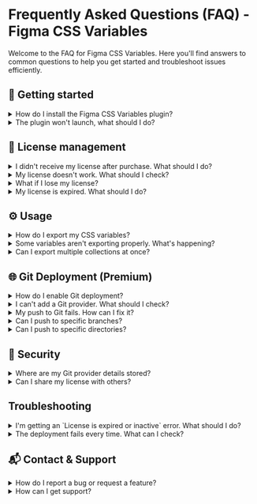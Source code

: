 # Frequently Asked Questions (FAQ) - Figma CSS Variables

Welcome to the FAQ for Figma CSS Variables. Here you'll find answers to common questions to help you get started and troubleshoot issues efficiently.

## 🚀 Getting started

<details>

<summary>How do I install the Figma CSS Variables plugin?</summary>

<br />

Go to the [plugin page on Figma Community](https://www.figma.com/community/plugin/1474166340745390696/figma-css-variables) and click "Open in...". Then open a Figma file, go to Plugins > Figma CSS Variables.
See [Use plugins in files from Figma resource](https://help.figma.com/hc/en-us/articles/360042532714-Use-plugins-in-files).

</details>

<details>

<summary>The plugin won't launch, what should I do?</summary>

<br />

Ensure Figma is up to date and that the plugin is properly installed. Check your internet connection and look for any errors displayed in Figma. Additionally, try restarting both Figma and the plugin.

Check the browser's Developer Tools (right-click > Inspect > Console tab). If there are errors, share them on the [GitHub Discussions](https://github.com/figma-css-variables/community/discussions) with a reproduction scenario and captures of the error messages.

</details>

## 🔑 License management

<details>

<summary>I didn't receive my license after purchase. What should I do?</summary>

<br />

Check your spam folder. Emails are sent from the email address `noreply@figma-plugin.yoriiis.com`. If you still can't find the email, reach out to us with your proof of purchase, and we'll generate a new license for you.

</details>

<details>

<summary>My license doesn't work. What should I check?</summary>

<br />

Ensure you copied the license correctly without any extra spaces. The license is tied to the email used during purchase.

Ensure you copied the license correctly without any extra spaces. The license is tied to the email used during purchase. The format of a valid license key looks like this: `XXXXXX-XXXXXX-XXXXXX-XXXXXX-XXXXXX-V1`, where each `X` is a random alphanumeric character.

</details>

<details>

<summary>What if I lose my license?</summary>

<br />

For security reasons, licenses are not stored in plain text. If you lose your license, contact us at `yoriiis[at]duck.com` to generate a new one.

</details>

<details>

<summary>My license is expired. What should I do?</summary>

<br />

If your subscription has been canceled or the payment has failed, and the validity period has expired, the license becomes inactive. To reactivate your license, ensure your subscription is active on Stripe. If needed, renew it directly through Stripe or contact support at `yoriiis[at]duck.com` with your proof of purchase. Once the subscription is active again, the license will be restored automatically.

</details>

## ⚙️ Usage

<details>

<summary>How do I export my CSS variables?</summary>

<br />

Go to the Export tab, select a collection and mode, preview the CSS, then either copy it to your clipboard or download a ZIP containing all the CSS files.

</details>

<details>

<summary>Some variables aren't exporting properly. What's happening?</summary>

<br />

The plugin applies transformations to ensure CSS validity:

- Slashes (/) are replaced with hyphens (-).
- Numeric variables (FLOAT) automatically append the px unit.
- CSS variables are sorted alphabetically.

</details>

<details>

<summary>Can I export multiple collections at once?</summary>

<br />

For the download option, all selected collections are exported at once in a ZIP file. For the copy-to-clipboard option, only one mode of a collection is copied. To export multiple modes or collections, use the Git Deployment feature to choose specific collections and modes.

</details>

## 🌐 Git Deployment (Premium)

<details>

<summary>How do I enable Git deployment?</summary>

<br />

First, purchase a license directly through Figma and activate it in the plugin's Settings tab. Then, create a Git provider under the Settings tab. After that, go to the Deploy tab, select your provider from the list, choose the collection modes to export, and click the "Push" button to deploy.

</details>

<details>

<summary>I can't add a Git provider. What should I check?</summary>

<br />

Ensure your personal access token is valid and has the necessary permissions and the user/organization name, repository and branch are correct. For self-hosted GitLab, include the host URL `mycustomgitlab.com`.

Check resources:

- [Github Personal Access Token documentation](https://docs.github.com/en/authentication/keeping-your-account-and-data-secure/managing-your-personal-access-token)
- [Gitlab Personal Access Token documentation](https://docs.gitlab.com/user/profile/personal_access_tokens)

</details>

<details>

<summary>My push to Git fails. How can I fix it?</summary>

<br />
Troubleshoot with these steps:

- Check that the token has sufficient write permissions
  Verify the branch exists (the plugin will create it automatically if permissions allow)
- Ensure the repository URL and provider details are correct
- Confirm that the selected collections and modes are not empty

</details>

<details>

<summary>Can I push to specific branches?</summary>

<br />

Yes, you can specify the target branch in the provider settings. If the branch doesn't exist, the plugin will create it automatically.

</details>

<details>

<summary>Can I push to specific directories?</summary>

<br />

Yes, you can specify the base path in the provider settings. If the directories doesn't exist, the plugin will create it automatically.

</details>

## 🔐 Security

<details>

<summary>Where are my Git provider details stored?</summary>

<br />

All Git provider data (token, owner, repository, etc.) is stored locally on your machine to ensure your privacy and security.

</details>

<details>

<summary>Can I share my license with others?</summary>

<br />

No, each license is personal and linked to the email used during purchase.

</details>

## Troubleshooting

<details>

<summary>I'm getting an `License is expired or inactive` error. What should I do?</summary>

<br />

Double-check the license key you entered, ensuring there are no extra spaces or typos. Check if the susbcription is active on Stripe. If the issue persists, contact support at `yoriiis[at]duck.com`.

</details>

<details>

<summary>The deployment fails every time. What can I check?</summary>

<br />

Make sure:

The token has the necessary permissions.

The target branch exists or that your token allows branch creation.

The selected collections and modes aren't empty.

</details>

## 📬 Contact & Support

<details>

<summary>How do I report a bug or request a feature?</summary>

<br />

Use the [GitHub Issues](https://github.com/figma-css-variables/community/issues) page for bug reports or feature requests. For general questions, join the [GitHub Discussions](https://github.com/figma-css-variables/community/discussions).

</details>

<details>

<summary>How can I get support?</summary>

<br />

If your question isn't covered here, please post in our [GitHub Discussions](https://github.com/figma-css-variables/community/discussions), and we'll help as soon as possible.

</details>
